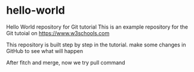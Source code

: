 # hello-world
Hello World repository for Git tutorial
This is an example repository for the Git tutoial on https://www.w3schools.com

This repository is built step by step in the tutorial.
make some changes in GitHub to see what will happen

After fitch and merge, now we try pull command
